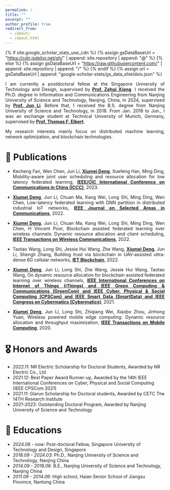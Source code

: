 ```yaml
---
permalink: /
title: ""
excerpt: ""
author_profile: true
redirect_from: 
  - /about/
  - /about.html
---
```


{% if site.google_scholar_stats_use_cdn %}
{% assign gsDataBaseUrl = "https://cdn.jsdelivr.net/gh/" | append: site.repository | append: "@" %}
{% else %}
{% assign gsDataBaseUrl = "https://raw.githubusercontent.com/" | append: site.repository | append: "/" %}
{% endif %}
{% assign url = gsDataBaseUrl | append: "google-scholar-stats/gs_data_shieldsio.json" %}

<span class='anchor' id='about-me'></span>

<p align="justify"> I am currently a postdoctoral fellow at the Singapore University of Technology and Design, supervised by <a href = "https://scholar.google.com/citations?user=n4CH4M4AAAAJ&hl=en&oi=ao"><b>Prof. Zehui Xiong</b></a>. I received the Ph.D. degree in Information and Communications Engineering from Nanjing University of Science and Technology, Nanjing, China, in 2024, supervised by <a href = "https://scholar.google.com/citations?user=pg2qGzQAAAAJ&hl=zh-CN"><b>Prof. Jun Li</b></a>. Before that, I received the B.S. degree from Nanjing University of Science and Technology, in 2018. From Jan. 2018 to Jun., I was an exchange student at Technical University of Munich, Germany, supervised by <a href = "https://scholar.google.de/citations?user=dCvUPdoAAAAJ&hl=de"><b>Prof. Thomas F. Eibert</b></a>. </p>

<p align="justify"> My research interests mainly focus on distributed machine learning, network optimization, and blockchain technologies. </p>


# 📝 Publications

- <p align="justify"> Kecheng Fan, Wen Chen, Jun Li, <u><b>Xiumei Deng</b></u>, Xuefeng Han, Ming Ding, Mobility-aware joint user scheduling and resource allocation for low latency federated learning, <u><b>IEEE/CIC International Conference on Communications in China (ICCC)</b></u>, 2023. </p>
- <p align="justify"> <u><b>Xiumei Deng</b></u>, Jun Li, Chuan Ma, Kang Wei, Long Shi, Ming Ding, Wen Chen, Low-latency federated learning with DNN partition in distributed industrial IoT networks, <u><b>IEEE Journal on Selected Areas in Communications</b></u>, 2022. </p>
- <p align="justify"> <u><b>Xiumei Deng</b></u>, Jun Li, Chuan Ma, Kang Wei, Long Shi, Ming Ding, Wen Chen, H Vincent Poor, Blockchain assisted federated learning over wireless channels: Dynamic resource allocation and client scheduling, <u><b>IEEE Transactions on Wireless Communications</b></u>, 2022. </p>
- <p align="justify"> Taotao Wang, Long Shi, Jessie Hui Wang, Zhe Wang, <u><b>Xiumei Deng</b></u>, Jun Li, Shengli Zhang, Building trust via blockchain in UAV‐assisted ultra‐dense 6G cellular networks, <u><b>IET Blockchain</b></u>, 2022. </p>
- <p align="justify"> <u><b>Xiumei Deng</b></u>, Jun Li, Long Shi, Zhe Wang, Jessie Hui Wang, Taotao Wang, On dynamic resource allocation for blockchain assisted federated learning over wireless channels, <u><b>IEEE International Conferences on Internet of Things (iThings) and IEEE Green Computing & Communications (GreenCom) and IEEE Cyber, Physical & Social Computing (CPSCom) and IEEE Smart Data (SmartData) and IEEE Congress on Cybermatics (Cybermatics)</b></u>, 2021. </p>
- <p align="justify"> <u><b>Xiumei Deng</b></u>, Jun Li, Long Shi, Zhiqiang Wei, Xiaobo Zhou, Jinhong Yuan, Wireless powered mobile edge computing: Dynamic resource allocation and throughput maximization, <u><b>IEEE Transactions on Mobile Computing</b></u>, 2020. </p>


# 🎖 Honors and Awards
- *2022.11*: NR Electric Scholarship for Doctoral Students, Awarded by NR Electric Co., Ltd 
- *2021.12*: Best Paper Award Runner-up, Awarded by the 14th IEEE International Conferences on Cyber, Physical and Social Computing (IEEE CPSCom 2021)
- *2021.11*: Glarun Scholarship for Doctoral students, Awarded by CETC The 14TH Research Institute 
- *2021-2023*: Outstanding Doctoral Program, Awarded by Nanjing University of Science and Technology

# 📖 Educations
- *2024.06 - now*: Post-doctoral Fellow, Singapore University of Technology and Design, Singapore 
- *2018.09 - 2024.03*: Ph.D., Nanjing University of Science and Technology, Nanjing China
- *2014.09 - 2018.06*: B.E., Nanjing University of Science and Technology, Nanjing China
- *2011.09 - 2014.06*: High school, Haian Senior School of Jiangsu Province, Nantong China 
